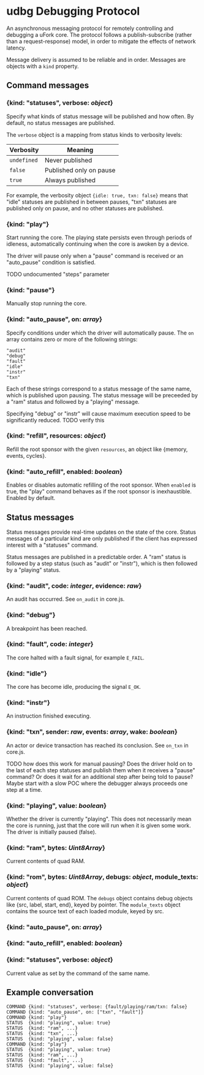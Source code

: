 # udbg Debugging Protocol

An asynchronous messaging protocol for remotely controlling and debugging a
uFork core. The protocol follows a publish-subscribe (rather than a
request-response) model, in order to mitigate the effects of network latency.

Message delivery is assumed to be reliable and in order.
Messages are objects with a `kind` property.

## Command messages

### {kind: "statuses", verbose: _object_}

Specify what kinds of status message will be published and how often. By
default, no status messages are published.

The `verbose` object is a mapping from status kinds to verbosity levels:

Verbosity   | Meaning
------------|---------------------------
`undefined` | Never published
`false`     | Published only on pause
`true`      | Always published

For example, the verbosity object `{idle: true, txn: false}` means that "idle"
statuses are published in between pauses, "txn" statuses are published only on
pause, and no other statuses are published.

### {kind: "play"}

Start running the core. The playing state persists even through periods of
idleness, automatically continuing when the core is awoken by a device.

The driver will pause only when a "pause" command is received or an "auto_pause"
condition is satisfied.

TODO undocumented "steps" parameter

### {kind: "pause"}

Manually stop running the core.

### {kind: "auto_pause", on: _array_}

Specify conditions under which the driver will automatically pause.
The `on` array contains zero or more of the following strings:

    "audit"
    "debug"
    "fault"
    "idle"
    "instr"
    "txn"

Each of these strings correspond to a status message of the same name, which is
published upon pausing. The status message will be preceeded by a "ram" status
and followed by a "playing" message.

Specifying "debug" or "instr" will cause maximum execution speed to be
significantly reduced. TODO verify this

### {kind: "refill", resources: _object_}

Refill the root sponsor with the given `resources`, an object like
{memory, events, cycles}.

### {kind: "auto_refill", enabled: _boolean_}

Enables or disables automatic refilling of the root sponsor.
When `enabled` is true, the "play" command behaves as if the root
sponsor is inexhaustible. Enabled by default.

## Status messages

Status messages provide real-time updates on the state of the core. Status
messages of a particular kind are only published if the client has expressed
interest with a "statuses" command.

Status messages are published in a predictable order. A "ram" status is
followed by a step status (such as "audit" or "instr"), which is then
followed by a "playing" status.

### {kind: "audit", code: _integer_, evidence: _raw_}

An audit has occurred. See `on_audit` in core.js.

### {kind: "debug"}

A breakpoint has been reached.

### {kind: "fault", code: _integer_}

The core halted with a fault signal, for example `E_FAIL`.

### {kind: "idle"}

The core has become idle, producing the signal `E_OK`.

### {kind: "instr"}

An instruction finished executing.

### {kind: "txn", sender: _raw_, events: _array_, wake: _boolean_}

An actor or device transaction has reached its conclusion.
See `on_txn` in core.js.

TODO how does this work for manual pausing? Does the driver hold on to the last
of each step statuses and publish them when it receives a "pause" command? Or
does it wait for an additional step after being told to pause? Maybe start with
a slow POC where the debugger always proceeds one step at a time.

### {kind: "playing", value: _boolean_}

Whether the driver is currently "playing". This does not necessarily
mean the core is running, just that the core will run when it is given
some work. The driver is initially paused (false).

### {kind: "ram", bytes: _Uint8Array_}

Current contents of quad RAM.

### {kind: "rom", bytes: _Uint8Array_, debugs: _object_, module_texts: _object_}

Current contents of quad ROM. The `debugs` object contains debug objects
like {src, label, start, end}, keyed by pointer. The `module_texts`
object contains the source text of each loaded module, keyed by src.

### {kind: "auto_pause", on: _array_}
### {kind: "auto_refill", enabled: _boolean_}
### {kind: "statuses", verbose: _object_}

Current value as set by the command of the same name.

## Example conversation

    COMMAND {kind: "statuses", verbose: {fault/playing/ram/txn: false}
    COMMAND {kind: "auto_pause", on: ["txn", "fault"]}
    COMMAND {kind: "play"}
    STATUS  {kind: "playing", value: true}
    STATUS  {kind: "ram", ...}
    STATUS  {kind: "txn", ...}
    STATUS  {kind: "playing", value: false}
    COMMAND {kind: "play"}
    STATUS  {kind: "playing", value: true}
    STATUS  {kind: "ram", ...}
    STATUS  {kind: "fault", ...}
    STATUS  {kind: "playing", value: false}
